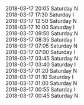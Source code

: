 2018-03-17 20:05 Saturday  N  
2018-03-17 17:30 Saturday  I  
2018-03-17 12:50 Saturday  N  
2018-03-17 10:00 Saturday  I  
2018-03-17 09:50 Saturday  N  
2018-03-17 08:35 Saturday  I  
2018-03-17 07:05 Saturday  N  
2018-03-17 07:00 Saturday  I  
2018-03-17 03:45 Saturday  N  
2018-03-17 03:40 Saturday  I  
2018-03-17 01:20 Saturday  N  
2018-03-17 01:10 Saturday  I  
2018-03-17 01:00 Saturday  N  
2018-03-17 00:55 Saturday  I  
2018-03-17 00:45 Saturday  N  
